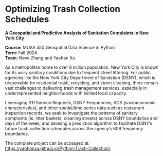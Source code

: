 # Optimizing Trash Collection Schedules
**A Geospatial and Predictive Analysis of Sanitation Complaints in New York City**

**Course:** MUSA 550 Geospatial Data Science in Python  
**Term:** Fall 2024  
**Team:** Neve Zhang and Yaohan Xu  

As a metropolitan home to over 8 million population, New York City is known for its wary sanitary conditions due to frequent street littering. For public agencies like the New York City Department of Sanitation (DSNY), which is responsible for residential trash, recycling, and street cleaning, there remain vast challenges to delivering trash management services, especially in underrepresented neighborhoods with limited local capacity.

Leveraging 311 Service Requests, DSNY Frequencies, ACS (socioeconomic characteristics), and other spatial/time series data such as restaurant inspection records, we seek to investigate the patterns of sanitary complaints (ie. litter baskets, cleaning streets) across DSNY boundaries and days of the week, and devising a prediction algorithm to facilitate DSNY’s future trash collection schedules across the agency’s 609 frequency boundaries.

The complete project can be accessed at: https://yaohanxu.github.io/Python-Trash-Collection/.
